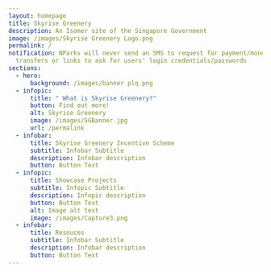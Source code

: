```yaml
---
layout: homepage
title: Skyrise Greenery
description: An Isomer site of the Singapore Government
image: /images/Skyrise Greenery Logo.png
permalink: /
notification: NParks will never send an SMS to request for payment/money
  transfers or links to ask for users' login credentials/passwords
sections:
  - hero:
      background: /images/banner plq.png
  - infopic:
      title: " What is Skyrise Greenery?"
      button: Find out more!
      alt: Skyrise Greenery
      image: /images/SGBanner.jpg
      url: /permalink
  - infobar:
      title: Skyrise Greenery Incentive Scheme
      subtitle: Infobar Subtitle
      description: Infobar description
      button: Button Text
  - infopic:
      title: Showcase Projects
      subtitle: Infopic Subtitle
      description: Infopic description
      button: Button Text
      alt: Image alt text
      image: /images/Capture3.png
  - infobar:
      title: Resouces
      subtitle: Infobar Subtitle
      description: Infobar description
      button: Button Text
---
```

